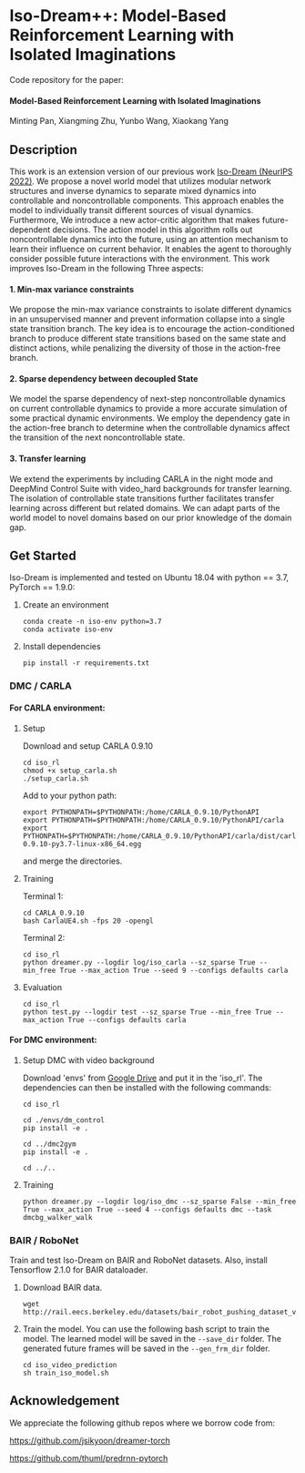 # Iso-Dream++: Model-Based Reinforcement Learning with Isolated Imaginations
Code repository for the paper: 

#### Model-Based Reinforcement Learning with Isolated Imaginations 

Minting Pan, Xiangming Zhu, Yunbo Wang, Xiaokang Yang

<!-- If you have any questions, feel free to makes issues. Thanks for your interests! -->


## Description

This work is an extension version of our previous work [Iso-Dream (NeurIPS 2022)](https://arxiv.org/abs/2205.13817). We propose a novel world model that utilizes modular network structures and inverse dynamics to separate mixed dynamics into controllable and noncontrollable components. This approach enables the model to individually transit different sources of visual dynamics. Furthermore, We introduce a new actor-critic algorithm that makes future-dependent decisions. The action model in this algorithm rolls out noncontrollable dynamics into the future, using an attention mechanism to learn their influence on current behavior. It enables the agent to thoroughly consider possible future interactions with the environment. This work improves Iso-Dream in the following Three aspects:

#### 1. Min-max variance constraints
We propose the min-max variance constraints to isolate different dynamics in an unsupervised manner and prevent information collapse into a single state transition branch. The key idea is to encourage the action-conditioned branch to produce different state transitions based on the same state and distinct actions, while penalizing the diversity of those in the action-free branch.
#### 2. Sparse dependency between decoupled State
We model the sparse dependency of next-step noncontrollable dynamics on current controllable dynamics to provide a more accurate simulation of some practical dynamic environments. We employ the dependency gate in the action-free branch to determine when the controllable dynamics affect the transition of the next noncontrollable state. 
#### 3. Transfer learning
We extend the experiments by including CARLA in the night mode and DeepMind Control Suite with video_hard backgrounds for transfer learning. The isolation of controllable state transitions further facilitates transfer learning across different but related domains. We can adapt parts of the world model to novel domains based on our prior knowledge of the domain gap.

## Get Started
Iso-Dream is implemented and tested on Ubuntu 18.04 with python == 3.7, PyTorch == 1.9.0:

1. Create an environment 
   ```
   conda create -n iso-env python=3.7
   conda activate iso-env
   ```   

2. Install dependencies
   ```
   pip install -r requirements.txt
   ```

### DMC / CARLA

#### For CARLA environment:

  1. Setup
  
     Download and setup CARLA 0.9.10
     ```
     cd iso_rl
     chmod +x setup_carla.sh
     ./setup_carla.sh
     ```
     
     Add to your python path:
     ```
     export PYTHONPATH=$PYTHONPATH:/home/CARLA_0.9.10/PythonAPI
     export PYTHONPATH=$PYTHONPATH:/home/CARLA_0.9.10/PythonAPI/carla
     export PYTHONPATH=$PYTHONPATH:/home/CARLA_0.9.10/PythonAPI/carla/dist/carla-0.9.10-py3.7-linux-x86_64.egg
     ```
     and merge the directories.

  2. Training
  
     Terminal 1:
     ```
     cd CARLA_0.9.10
     bash CarlaUE4.sh -fps 20 -opengl
     ```

     Terminal 2:
     ```
     cd iso_rl
     python dreamer.py --logdir log/iso_carla --sz_sparse True --min_free True --max_action True --seed 9 --configs defaults carla
     ```

  3. Evaluation
     ```
     cd iso_rl
     python test.py --logdir test --sz_sparse True --min_free True --max_action True --configs defaults carla
     ```

#### For DMC environment:
  1. Setup DMC with video background
  
     Download 'envs' from [Google Drive](https://drive.google.com/drive/folders/1vAHRBx7zlK-XHowSOAv-gBPWlubvpnCo?usp=sharing) and put it in the 'iso_rl'. The dependencies can then be installed with the following commands:
  
     ```
     cd iso_rl
     
     cd ./envs/dm_control
     pip install -e .
     
     cd ../dmc2gym
     pip install -e .

     cd ../..
     ```

  2. Training
     ```
     python dreamer.py --logdir log/iso_dmc --sz_sparse False --min_free True --max_action True --seed 4 --configs defaults dmc --task dmcbg_walker_walk
     ```
  

### BAIR / RoboNet
Train and test Iso-Dream on BAIR and RoboNet datasets. Also, install Tensorflow 2.1.0 for BAIR dataloader.

1. Download BAIR data. 
   ```
   wget http://rail.eecs.berkeley.edu/datasets/bair_robot_pushing_dataset_v0.tar
   ```

2. Train the model. You can use the following bash script to train the model. The learned model will be saved in the `--save_dir` folder.
  The generated future frames will be saved in the `--gen_frm_dir` folder. 
    ```
    cd iso_video_prediction
    sh train_iso_model.sh
    ```


## Acknowledgement
We appreciate the following github repos where we borrow code from:

https://github.com/jsikyoon/dreamer-torch

https://github.com/thuml/predrnn-pytorch
